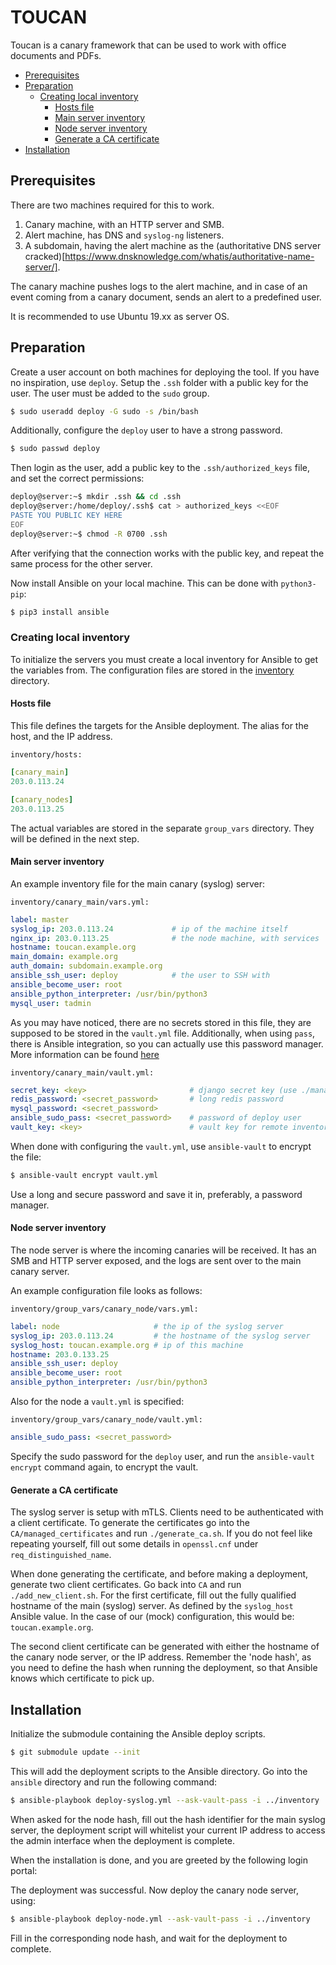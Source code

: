 # TOUCAN
Toucan is a canary framework that can be used to work with office documents and PDFs. 
<!-- vim-markdown-toc GitLab -->

* [Prerequisites](#prerequisites)
* [Preparation](#preparation)
    * [Creating local inventory](#creating-local-inventory)
        * [Hosts file](#hosts-file)
        * [Main server inventory](#main-server-inventory)
        * [Node server inventory](#node-server-inventory)
        * [Generate a CA certificate](#generate-a-ca-certificate)
* [Installation](#installation)

<!-- vim-markdown-toc -->

## Prerequisites
There are two machines required for this to work.

1. Canary machine, with an HTTP server and SMB.
2. Alert machine, has DNS and `syslog-ng` listeners.
3. A subdomain, having the alert machine as the (authoritative DNS server cracked)[https://www.dnsknowledge.com/whatis/authoritative-name-server/].

The canary machine pushes logs to the alert machine, and in case of an event coming from a canary document, sends an alert to a predefined user.

It is recommended to use Ubuntu 19.xx as server OS. 

## Preparation
Create a user account on both machines for deploying the tool. If you have no inspiration, use `deploy`. Setup the `.ssh` folder with a public key for the user. The user must be added to the `sudo` group.

```bash
$ sudo useradd deploy -G sudo -s /bin/bash
```

Additionally, configure the `deploy` user to have a strong password.

```bash
$ sudo passwd deploy
```

Then login as the user, add a public key to the `.ssh/authorized_keys` file, and set the correct permissions:

```bash
deploy@server:~$ mkdir .ssh && cd .ssh
deploy@server:/home/deploy/.ssh$ cat > authorized_keys <<EOF
PASTE YOU PUBLIC KEY HERE
EOF
deploy@server:~$ chmod -R 0700 .ssh
```

After verifying that the connection works with the public key, and repeat the same process for the other server.

Now install Ansible on your local machine. This can be done with `python3-pip`:

```bash
$ pip3 install ansible
```

### Creating local inventory
To initialize the servers you must create a local inventory for Ansible to get the variables from. The configuration files are stored in the [inventory](https://github.com/toucan-project/TOUCAN/inventory) directory.

#### Hosts file
This file defines the targets for the Ansible deployment. The alias for the host, and the IP address.

`inventory/hosts:`
```yaml
[canary_main]
203.0.113.24

[canary_nodes]
203.0.113.25
```

The actual variables are stored in the separate `group_vars` directory. They will be defined in the next step.

#### Main server inventory
An example inventory file for the main canary (syslog) server:

`inventory/canary_main/vars.yml:`
```yaml
label: master
syslog_ip: 203.0.113.24             # ip of the machine itself
nginx_ip: 203.0.113.25              # the node machine, with services
hostname: toucan.example.org
main_domain: example.org
auth_domain: subdomain.example.org
ansible_ssh_user: deploy            # the user to SSH with
ansible_become_user: root
ansible_python_interpreter: /usr/bin/python3
mysql_user: tadmin
```

As you may have noticed, there are no secrets stored in this file, they are supposed to be stored in the `vault.yml` file. Additionally, when using `pass`, there is Ansible integration, so you can actually use this password manager. More information can be found [here](https://docs.ansible.com/ansible/latest/plugins/lookup/passwordstore.html)

`inventory/canary_main/vault.yml:`
```yaml
secret_key: <key>                       # django secret key (use ./manage.py generatesecret here)
redis_password: <secret_password>       # long redis password
mysql_password: <secret_password>
ansible_sudo_pass: <secret_password>    # password of deploy user
vault_key: <key>                        # vault key for remote inventory on main server (syslog)
```

When done with configuring the `vault.yml`, use `ansible-vault` to encrypt the file:

```bash
$ ansible-vault encrypt vault.yml
```
Use a long and secure password and save it in, preferably, a password manager.

#### Node server inventory
The node server is where the incoming canaries will be received. It has an SMB and HTTP server exposed, and the logs are sent over to the main canary server.

An example configuration file looks as follows:

`inventory/group_vars/canary_node/vars.yml:`
```yaml
label: node                     # the ip of the syslog server
syslog_ip: 203.0.113.24         # the hostname of the syslog server
syslog_host: toucan.example.org # ip of this machine
hostname: 203.0.133.25
ansible_ssh_user: deploy
ansible_become_user: root
ansible_python_interpreter: /usr/bin/python3
```

Also for the node a `vault.yml` is specified:

`inventory/group_vars/canary_node/vault.yml:`
```yaml
ansible_sudo_pass: <secret_password>
```

Specify the sudo password for the `deploy` user, and run the `ansible-vault encrypt` command again, to encrypt the vault.

#### Generate a CA certificate
The syslog server is setup with mTLS. Clients need to be authenticated with a client certificate. To generate the certificates go into the `CA/managed_certificates` and run `./generate_ca.sh`. If you do not feel like repeating yourself, fill out some details in `openssl.cnf` under `req_distinguished_name`.

When done generating the certificate, and before making a deployment, generate two client certificates. Go back into `CA` and run `./add_new_client.sh`.
For the first certificate, fill out the fully qualified hostname of the main (syslog) server. As defined by the `syslog_host` Ansible value. In the case of our (mock) configuration, this would be: `toucan.example.org`.

The second client certificate can be generated with either the hostname of the canary node server, or the IP address. Remember the 'node hash', as you need to define the hash when running the deployment, so that Ansible knows which certificate to pick up.

## Installation
Initialize the submodule containing the Ansible deploy scripts.

```bash
$ git submodule update --init
```

This will add the deployment scripts to the Ansible directory. Go into the `ansible` directory and run the following command:

```bash
$ ansible-playbook deploy-syslog.yml --ask-vault-pass -i ../inventory
```

When asked for the node hash, fill out the hash identifier for the main syslog server, the deployment script will whitelist your current IP address to access the admin interface when the deployment is complete. 

When the installation is done, and you are greeted by the following login portal: <screenshot>


The deployment was successful. Now deploy the canary node server, using:

```bash
$ ansible-playbook deploy-node.yml --ask-vault-pass -i ../inventory
```

Fill in the corresponding node hash, and wait for the deployment to complete.

